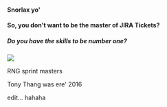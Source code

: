 #### Snorlax yo'
#### So, you don't want to be the master of JIRA Tickets?
##### Do you have the skills to be number one?

<a href="http://au.yahoo.com">
	<img src="http://static.giantbomb.com/uploads/original/0/25/11320-937627_20070510_screen004.jpg">
</a>

RNG sprint masters 

Tony Thang was ere' 2016

edit... hahaha